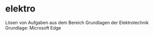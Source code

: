 # elektro
Lösen von Aufgaben aus dem Bereich  Grundlagen der Elektrotechnik
Grundlage: Microsoft Edge


